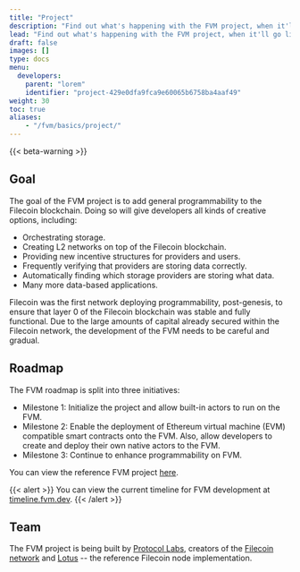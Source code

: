 ```yaml
---
title: "Project"
description: "Find out what's happening with the FVM project, when it'll go live, and what the team roadmap looks like."
lead: "Find out what's happening with the FVM project, when it'll go live, and what the team roadmap looks like."
draft: false
images: []
type: docs
menu:
  developers:
    parent: "lorem"
    identifier: "project-429e0dfa9fca9e60065b6758ba4aaf49"
weight: 30
toc: true
aliases:
    - "/fvm/basics/project/"
---
```


{{< beta-warning >}}

## Goal

The goal of the FVM project is to add general programmability to the Filecoin blockchain. Doing so will give developers all kinds of creative options, including:

- Orchestrating storage.
- Creating L2 networks on top of the Filecoin blockchain.
- Providing new incentive structures for providers and users.
- Frequently verifying that providers are storing data correctly.
- Automatically finding which storage providers are storing what data.
- Many more data-based applications.

Filecoin was the first network deploying programmability, post-genesis, to ensure that layer 0 of the Filecoin blockchain was stable and fully functional. Due to the large amounts of capital already secured within the Filecoin network, the development of the FVM needs to be careful and gradual.

## Roadmap

The FVM roadmap is split into three initiatives:

- Milestone 1: Initialize the project and allow built-in actors to run on the FVM.
- Milestone 2: Enable the deployment of Ethereum virtual machine (EVM) compatible smart contracts onto the FVM. Also, allow developers to create and deploy their own native actors to the FVM.
- Milestone 3: Continue to enhance programmability on FVM.

You can view the reference FVM project [here]("https://github.com/filecoin-project/ref-fvm").

{{< alert >}}
You can view the current timeline for FVM development at [timeline.fvm.dev](https://timeline.fvm.dev/).
{{< /alert >}}

## Team

The FVM project is being built by [Protocol Labs](https://protocol.ai), creators of the [Filecoin network](https://filecoin.io) and [Lotus](https://lotus.filecoin.io) -- the reference Filecoin node implementation.
